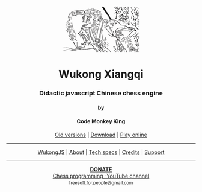 <p align="center">
  <img src="src/gui/game/images/misc/logo.png">
</p>

<h1 align="center">Wukong Xiangqi</h1>
<h3 align="center">Didactic javascript Chinese chess engine</h3>
<h4 align="center">by</h4>
<h4 align="center">Code Monkey King</h4>
<p align="center">
  <a href="https://github.com/maksimKorzh/wukongJS/raw/main/releases">Old versions</a> |
  <a href="https://github.com/maksimKorzh/wukongJS/raw/main/releases/Wukong_v1.0.zip">Download</a> |
  <a class="btn btn-success" href="https://maksimkorzh.github.io/wukong-xiangqi/src/gui/xiangqi.html">Play online</a>
</p>
<hr>
<p align="center">
  <a href="https://github.com/maksimKorzh/wukongJS">WukongJS</a> |
  <a href="https://github.com/maksimKorzh/wukongJS/blob/main/docs/ABOUT.MD">About</a> |
  <a href="https://github.com/maksimKorzh/wukongJS/blob/main/docs/SPECS.MD">Tech specs</a> |
  <a href="https://github.com/maksimKorzh/wukongJS/blob/main/docs/CREDITS.MD">Credits</a> |
  <a href="https://github.com/maksimKorzh/wukongJS/issues">Support</a>
</p>
<hr>
<p align="center">
  <a href="https://www.patreon.com/code_monkey_king"><strong>DONATE</strong></a><br>
  <a href="https://www.youtube.com/channel/UCB9-prLkPwgvlKKqDgXhsMQ/playlists">Chess programming -YouTube channel</a><br>
  <small>freesoft.for.people@gmail.com</small>
</p>



 


